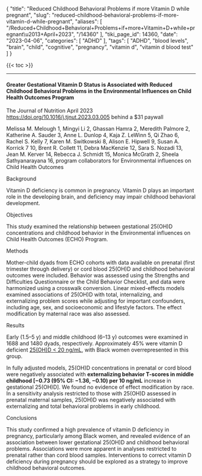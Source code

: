 {
    "title": "Reduced Childhood Behavioral Problems if more Vitamin D while pregnant",
    "slug": "reduced-childhood-behavioral-problems-if-more-vitamin-d-while-pregnant",
    "aliases": [
        "/Reduced+Childhood+Behavioral+Problems+if+more+Vitamin+D+while+pregnant\u2013+April+2023",
        "/14360"
    ],
    "tiki_page_id": 14360,
    "date": "2023-04-06",
    "categories": [
        "ADHD"
    ],
    "tags": [
        "ADHD",
        "blood levels",
        "brain",
        "child",
        "cognitive",
        "pregnancy",
        "vitamin d",
        "vitamin d blood test"
    ]
}


{{< toc >}} 

---

#### Greater Gestational Vitamin D Status is Associated with Reduced Childhood Behavioral Problems in the Environmental Influences on Child Health Outcomes Program

The Journal of Nutrition April 2023 https://doi.org/10.1016/j.tjnut.2023.03.005 behind a $31 paywall

Melissa M. Melough 1, Mingyi Li 2, Ghassan Hamra 2, Meredith Palmore 2, Katherine A. Sauder 3, Anne L. Dunlop 4, Kaja Z. LeWinn 5, Qi Zhao 6, Rachel S. Kelly 7, Karen M. Switkowski 8, Alison E. Hipwell 9, Susan A. Korrick 7 10, Brent R. Collett 11, Debra MacKenzie 12, Sara S. Nozadi 13, Jean M. Kerver 14, Rebecca J. Schmidt 15, Monica McGrath 2, Sheela Sathyanarayana 16, program collaborators for Environmental influences on Child Health Outcomes

Background

Vitamin D deficiency is common in pregnancy. Vitamin D plays an important role in the developing brain, and deficiency may impair childhood behavioral development.

Objectives

This study examined the relationship between gestational 25(OH)D concentrations and childhood behavior in the Environmental influences on Child Health Outcomes (ECHO) Program.

Methods

Mother-child dyads from ECHO cohorts with data available on prenatal (first trimester through delivery) or cord blood 25(OH)D and childhood behavioral outcomes were included. Behavior was assessed using the Strengths and Difficulties Questionnaire or the Child Behavior Checklist, and data were harmonized using a crosswalk conversion. Linear mixed-effects models examined associations of 25(OH)D with total, internalizing, and externalizing problem scores while adjusting for important confounders, including age, sex, and socioeconomic and lifestyle factors. The effect modification by maternal race was also assessed.

Results

Early (1.5–5 y) and middle childhood (6–13 y) outcomes were examined in 1688 and 1480 dyads, respectively. Approximately 45% were vitamin D deficient [25(OH)D < 20 ng/mL](25(OH)D%20<%2020%20ng/mL), with Black women overrepresented in this group. 

In fully adjusted models, 25(OH)D concentrations in prenatal or cord blood were negatively associated with  **externalizing behavior T-scores in middle childhood [−0.73 (95% CI: −1.36, −0.10) per 10 ng/mL**  increase in gestational 25(OH)D]. We found no evidence of effect modification by race. In a sensitivity analysis restricted to those with 25(OH)D assessed in prenatal maternal samples, 25(OH)D was negatively associated with externalizing and total behavioral problems in early childhood.

Conclusions

This study confirmed a high prevalence of vitamin D deficiency in pregnancy, particularly among Black women, and revealed evidence of an association between lower gestational 25(OH)D and childhood behavioral problems. Associations were more apparent in analyses restricted to prenatal rather than cord blood samples. Interventions to correct vitamin D deficiency during pregnancy should be explored as a strategy to improve childhood behavioral outcomes.
